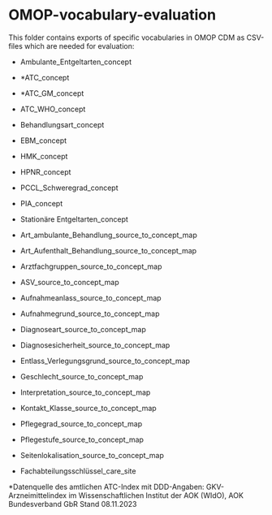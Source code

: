 # OMOP-vocabulary-evaluation

This folder contains exports of specific vocabularies in OMOP CDM as CSV-files which are needed for evaluation:

- Ambulante_Entgeltarten_concept
- *ATC_concept
- *ATC_GM_concept
- ATC_WHO_concept
- Behandlungsart_concept
- EBM_concept
- HMK_concept
- HPNR_concept
- PCCL_Schweregrad_concept
- PIA_concept
- Stationäre Entgeltarten_concept

- Art_ambulante_Behandlung_source_to_concept_map
- Art_Aufenthalt_Behandlung_source_to_concept_map
- Arztfachgruppen_source_to_concept_map
- ASV_source_to_concept_map
- Aufnahmeanlass_source_to_concept_map
- Aufnahmegrund_source_to_concept_map
- Diagnoseart_source_to_concept_map
- Diagnosesicherheit_source_to_concept_map
- Entlass_Verlegungsgrund_source_to_concept_map
- Geschlecht_source_to_concept_map
- Interpretation_source_to_concept_map
- Kontakt_Klasse_source_to_concept_map
- Pflegegrad_source_to_concept_map
- Pflegestufe_source_to_concept_map
- Seitenlokalisation_source_to_concept_map

- Fachabteilungsschlüssel_care_site

*Datenquelle des amtlichen ATC-Index mit DDD-Angaben: GKV-Arzneimittelindex im Wissenschaftlichen Institut der AOK (WIdO), AOK Bundesverband GbR Stand 08.11.2023